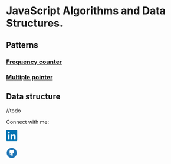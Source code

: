 # JavaScript Algorithms and Data Structures. 

## Patterns

### [Frequency counter](frequency_counter/README.md)
### [Multiple pointer](multiple_pointers/README.md)



## Data structure

//todo


Connect with me: 


[<img src="./public/img/linkedin.png"  width="30">](https://www.linkedin.com/in/mykhaylo-gusak/) 

[<img src="./public/img/github.png"  width="30">](https://github.com/MichaelXXI)
